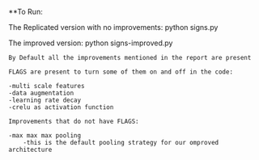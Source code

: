 **To Run:

The Replicated version with no improvements:
	python signs.py

The improved version:
	python signs-improved.py

	By Default all the improvements mentioned in the report are present

	FLAGS are present to turn some of them on and off in the code:

	-multi scale features
	-data augmentation
	-learning rate decay
	-crelu as activation function
	
	Improvements that do not have FLAGS:

	-max max max pooling
		-this is the default pooling strategy for our omproved architecture

